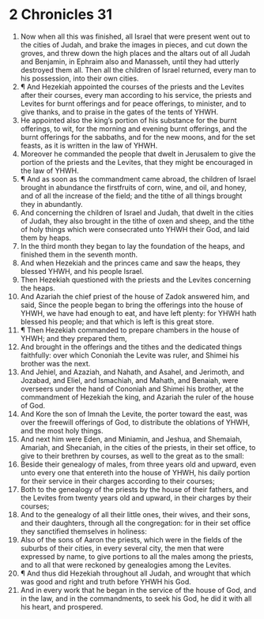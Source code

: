 ﻿# 2 Chronicles 31
1. Now when all this was finished, all Israel that were present went out to the cities of Judah, and brake the images in pieces, and cut down the groves, and threw down the high places and the altars out of all Judah and Benjamin, in Ephraim also and Manasseh, until they had utterly destroyed them all. Then all the children of Israel returned, every man to his possession, into their own cities. 
2. ¶ And Hezekiah appointed the courses of the priests and the Levites after their courses, every man according to his service, the priests and Levites for burnt offerings and for peace offerings, to minister, and to give thanks, and to praise in the gates of the tents of YHWH. 
3. He appointed also the king’s portion of his substance for the burnt offerings, to wit, for the morning and evening burnt offerings, and the burnt offerings for the sabbaths, and for the new moons, and for the set feasts, as it is written in the law of YHWH. 
4. Moreover he commanded the people that dwelt in Jerusalem to give the portion of the priests and the Levites, that they might be encouraged in the law of YHWH. 
5. ¶ And as soon as the commandment came abroad, the children of Israel brought in abundance the firstfruits of corn, wine, and oil, and honey, and of all the increase of the field; and the tithe of all things brought they in abundantly. 
6. And concerning the children of Israel and Judah, that dwelt in the cities of Judah, they also brought in the tithe of oxen and sheep, and the tithe of holy things which were consecrated unto YHWH their God, and laid them by heaps. 
7. In the third month they began to lay the foundation of the heaps, and finished them in the seventh month. 
8. And when Hezekiah and the princes came and saw the heaps, they blessed YHWH, and his people Israel. 
9. Then Hezekiah questioned with the priests and the Levites concerning the heaps. 
10. And Azariah the chief priest of the house of Zadok answered him, and said, Since the people began to bring the offerings into the house of YHWH, we have had enough to eat, and have left plenty: for YHWH hath blessed his people; and that which is left is this great store. 
11. ¶ Then Hezekiah commanded to prepare chambers in the house of YHWH; and they prepared them, 
12. And brought in the offerings and the tithes and the dedicated things faithfully: over which Cononiah the Levite was ruler, and Shimei his brother was the next. 
13. And Jehiel, and Azaziah, and Nahath, and Asahel, and Jerimoth, and Jozabad, and Eliel, and Ismachiah, and Mahath, and Benaiah, were overseers under the hand of Cononiah and Shimei his brother, at the commandment of Hezekiah the king, and Azariah the ruler of the house of God. 
14. And Kore the son of Imnah the Levite, the porter toward the east, was over the freewill offerings of God, to distribute the oblations of YHWH, and the most holy things. 
15. And next him were Eden, and Miniamin, and Jeshua, and Shemaiah, Amariah, and Shecaniah, in the cities of the priests, in their set office, to give to their brethren by courses, as well to the great as to the small: 
16. Beside their genealogy of males, from three years old and upward, even unto every one that entereth into the house of YHWH, his daily portion for their service in their charges according to their courses; 
17. Both to the genealogy of the priests by the house of their fathers, and the Levites from twenty years old and upward, in their charges by their courses; 
18. And to the genealogy of all their little ones, their wives, and their sons, and their daughters, through all the congregation: for in their set office they sanctified themselves in holiness: 
19. Also of the sons of Aaron the priests, which were in the fields of the suburbs of their cities, in every several city, the men that were expressed by name, to give portions to all the males among the priests, and to all that were reckoned by genealogies among the Levites. 
20. ¶ And thus did Hezekiah throughout all Judah, and wrought that which was good and right and truth before YHWH his God. 
21. And in every work that he began in the service of the house of God, and in the law, and in the commandments, to seek his God, he did it with all his heart, and prospered. 
